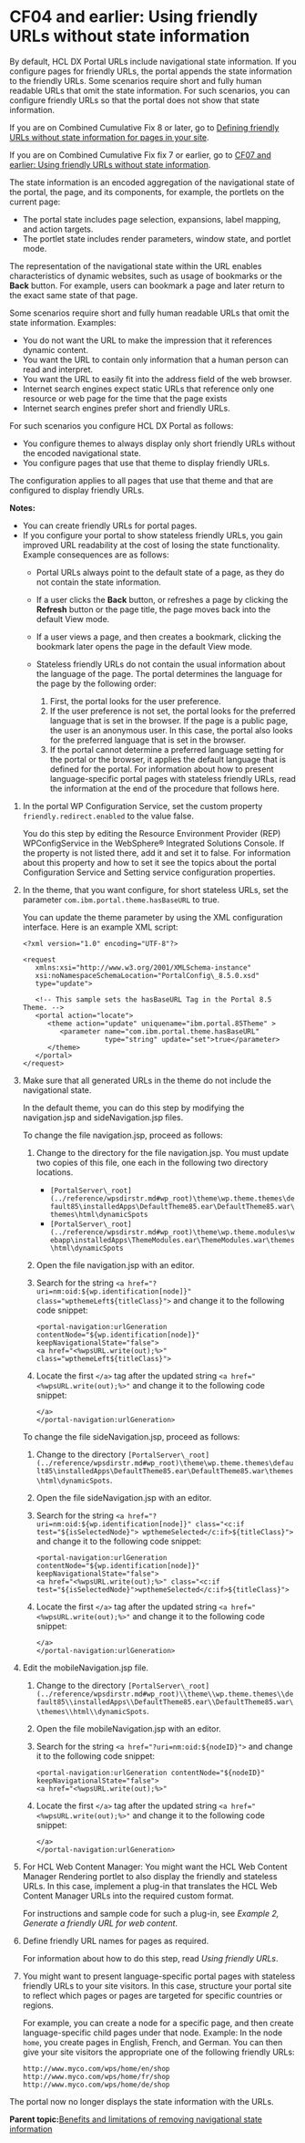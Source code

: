 # CF04 and earlier: Using friendly URLs without state information

By default, HCL DX Portal URLs include navigational state information. If you configure pages for friendly URLs, the portal appends the state information to the friendly URLs. Some scenarios require short and fully human readable URLs that omit the state information. For such scenarios, you can configure friendly URLs so that the portal does not show that state information.

If you are on Combined Cumulative Fix 8 or later, go to [Defining friendly URLs without state information for pages in your site](mp_friendly_short_url.md#).

If you are on Combined Cumulative Fix fix 7 or earlier, go to [CF07 and earlier: Using friendly URLs without state information](mp_friendly_short_url_prevcf7.md#).

The state information is an encoded aggregation of the navigational state of the portal, the page, and its components, for example, the portlets on the current page:

-   The portal state includes page selection, expansions, label mapping, and action targets.
-   The portlet state includes render parameters, window state, and portlet mode.

The representation of the navigational state within the URL enables characteristics of dynamic websites, such as usage of bookmarks or the **Back** button. For example, users can bookmark a page and later return to the exact same state of that page.

Some scenarios require short and fully human readable URLs that omit the state information. Examples:

-   You do not want the URL to make the impression that it references dynamic content.
-   You want the URL to contain only information that a human person can read and interpret.
-   You want the URL to easily fit into the address field of the web browser.
-   Internet search engines expect static URLs that reference only one resource or web page for the time that the page exists
-   Internet search engines prefer short and friendly URLs.

For such scenarios you configure HCL DX Portal as follows:

-   You configure themes to always display only short friendly URLs without the encoded navigational state.
-   You configure pages that use that theme to display friendly URLs.

The configuration applies to all pages that use that theme and that are configured to display friendly URLs.

**Notes:**

-   You can create friendly URLs for portal pages.
-   If you configure your portal to show stateless friendly URLs, you gain improved URL readability at the cost of losing the state functionality. Example consequences are as follows:
    -   Portal URLs always point to the default state of a page, as they do not contain the state information.
    -   If a user clicks the **Back** button, or refreshes a page by clicking the **Refresh** button or the page title, the page moves back into the default View mode.
    -   If a user views a page, and then creates a bookmark, clicking the bookmark later opens the page in the default View mode.
    -   Stateless friendly URLs do not contain the usual information about the language of the page. The portal determines the language for the page by the following order:

        1.  First, the portal looks for the user preference.
        2.  If the user preference is not set, the portal looks for the preferred language that is set in the browser. If the page is a public page, the user is an anonymous user. In this case, the portal also looks for the preferred language that is set in the browser.
        3.  If the portal cannot determine a preferred language setting for the portal or the browser, it applies the default language that is defined for the portal.
        For information about how to present language-specific portal pages with stateless friendly URLs, read the information at the end of the procedure that follows here.


1.  In the portal WP Configuration Service, set the custom property `friendly.redirect.enabled` to the value false.

    You do this step by editing the Resource Environment Provider \(REP\) WPConfigService in the WebSphere® Integrated Solutions Console. If the property is not listed there, add it and set it to false. For information about this property and how to set it see the topics about the portal Configuration Service and Setting service configuration properties.

2.  In the theme, that you want configure, for short stateless URLs, set the parameter `com.ibm.portal.theme.hasBaseURL` to true.

    You can update the theme parameter by using the XML configuration interface. Here is an example XML script:

    ```
    <?xml version="1.0" encoding="UTF-8"?>
    
    <request
       xmlns:xsi="http://www.w3.org/2001/XMLSchema-instance" 
       xsi:noNamespaceSchemaLocation="PortalConfig\_8.5.0.xsd"
       type="update">
    
       <!-- This sample sets the hasBaseURL Tag in the Portal 8.5 Theme. -->
       <portal action="locate">
          <theme action="update" uniquename="ibm.portal.85Theme" >
             <parameter name="com.ibm.portal.theme.hasBaseURL" 
                        type="string" update="set">true</parameter>
          </theme>
       </portal>
    </request>
    ```

3.  Make sure that all generated URLs in the theme do not include the navigational state.

    In the default theme, you can do this step by modifying the navigation.jsp and sideNavigation.jsp files.

    To change the file navigation.jsp, proceed as follows:

    1.  Change to the directory for the file navigation.jsp. You must update two copies of this file, one each in the following two directory locations.

        -   `[PortalServer\_root](../reference/wpsdirstr.md#wp_root)\theme\wp.theme.themes\default85\installedApps\DefaultTheme85.ear\DefaultTheme85.war\themes\html\dynamicSpots`
        -   `[PortalServer\_root](../reference/wpsdirstr.md#wp_root)\theme\wp.theme.modules\webapp\installedApps\ThemeModules.ear\ThemeModules.war\themes\html\dynamicSpots`
    2.  Open the file navigation.jsp with an editor.

    3.  Search for the string `<a href="?uri=nm:oid:${wp.identification[node]}" class="wpthemeLeft${titleClass}">` and change it to the following code snippet:

        ```
        <portal-navigation:urlGeneration contentNode="${wp.identification[node]}" keepNavigationalState="false">    
        <a href="<%wpsURL.write(out);%>" class="wpthemeLeft${titleClass}">
        ```

    4.  Locate the first `</a>` tag after the updated string `<a href="<%wpsURL.write(out);%>"` and change it to the following code snippet:

        ```
        </a>
        </portal-navigation:urlGeneration> 
        ```

    To change the file sideNavigation.jsp, proceed as follows:

    1.  Change to the directory `[PortalServer\_root](../reference/wpsdirstr.md#wp_root)\theme\wp.theme.themes\default85\installedApps\DefaultTheme85.ear\DefaultTheme85.war\themes\html\dynamicSpots`.

    2.  Open the file sideNavigation.jsp with an editor.

    3.  Search for the string `<a href="?uri=nm:oid:${wp.identification[node]}" class="<c:if test="${isSelectedNode}"> wpthemeSelected</c:if>${titleClass}">` and change it to the following code snippet:

        ```
        <portal-navigation:urlGeneration contentNode="${wp.identification[node]}" keepNavigationalState="false">    
        <a href="<%wpsURL.write(out);%>" class="<c:if test="${isSelectedNode}">wpthemeSelected</c:if>${titleClass}">
        ```

    4.  Locate the first `</a>` tag after the updated string `<a href="<%wpsURL.write(out);%>"` and change it to the following code snippet:

        ```
        </a>
        </portal-navigation:urlGeneration> 
        ```

4.  Edit the mobileNavigation.jsp file.

    1.  Change to the directory `[PortalServer\_root](../reference/wpsdirstr.md#wp_root)\\theme\\wp.theme.themes\\default85\\installedApps\\DefaultTheme85.ear\\DefaultTheme85.war\\themes\\html\\dynamicSpots`.

    2.  Open the file mobileNavigation.jsp with an editor.

    3.  Search for the string `<a href="?uri=nm:oid:${nodeID}">` and change it to the following code snippet:

        ```
        <portal-navigation:urlGeneration contentNode="${nodeID}" keepNavigationalState="false">    
        <a href="<%wpsURL.write(out);%>"
        ```

    4.  Locate the first `</a>` tag after the updated string `<a href="<%wpsURL.write(out);%>"` and change it to the following code snippet:

        ```
        </a>
        </portal-navigation:urlGeneration> 
        ```

5.  For HCL Web Content Manager: You might want the HCL Web Content Manager Rendering portlet to also display the friendly and stateless URLs. In this case, implement a plug-in that translates the HCL Web Content Manager URLs into the required custom format.

    For instructions and sample code for such a plug-in, see *Example 2, Generate a friendly URL for web content*.

6.  Define friendly URL names for pages as required.

    For information about how to do this step, read *Using friendly URLs*.

7.  You might want to present language-specific portal pages with stateless friendly URLs to your site visitors. In this case, structure your portal site to reflect which pages or pages are targeted for specific countries or regions.

    For example, you can create a node for a specific page, and then create language-specific child pages under that node. Example: In the node `home`, you create pages in English, French, and German. You can then give your site visitors the appropriate one of the following friendly URLs:

    ```
    http://www.myco.com/wps/home/en/shop
    http://www.myco.com/wps/home/fr/shop
    http://www.myco.com/wps/home/de/shop
    ```


The portal now no longer displays the state information with the URLs.

**Parent topic:**[Benefits and limitations of removing navigational state information ](../config/cw_navstate.md)

